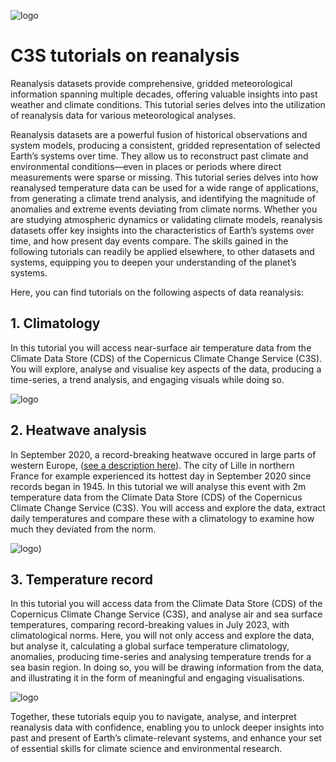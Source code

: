 ![logo](https://climate.copernicus.eu/sites/default/files/custom-uploads/branding/LogoLine_horizon_C3S.png)

# C3S tutorials on reanalysis

Reanalysis datasets provide comprehensive, gridded meteorological information spanning multiple decades, offering valuable insights into past weather and climate conditions. This tutorial series delves into the utilization of reanalysis data for various meteorological analyses.

Reanalysis datasets are a powerful fusion of historical observations and system models, producing a consistent, gridded representation of selected Earth’s systems over time. They allow us to reconstruct past climate and environmental conditions—even in places or periods where direct measurements were sparse or missing. This tutorial series delves into how reanalysed temperature data can be used for a wide range of applications, from generating a climate trend analysis, and identifying the magnitude of anomalies and extreme events deviating from climate norms. Whether you are studying atmospheric dynamics or validating climate models, reanalysis datasets offer key insights into the characteristics of Earth’s systems over time, and how present day events compare. The skills gained in the following tutorials can readily be applied elsewhere, to other datasets and systems, equipping you to deepen your understanding of the planet’s systems. 

Here, you can find tutorials on the following aspects of data reanalysis:


## 1. Climatology

In this tutorial you will access near-surface air temperature data from the Climate Data Store (CDS) of the Copernicus Climate Change Service (C3S). You will explore, analyse and visualise key aspects of the data, producing a time-series, a trend analysis, and engaging visuals while doing so.

![logo](./img/climatology_banner.png)


## 2. Heatwave analysis

In September 2020, a record-breaking heatwave occured in large parts of western Europe, ([see a description here](https://climate.copernicus.eu/september-brings-record-breaking-warm-temperatures-and-low-sea-ice)). The city of Lille in northern France for example experienced its hottest day in September 2020 since records began in 1945. In this tutorial we will analyse this event with 2m temperature data from the Climate Data Store (CDS) of the Copernicus Climate Change Service (C3S). You will access and explore the data, extract daily temperatures and compare these with a climatology to examine how much they deviated from the norm.

![logo](./img/Temp_records_banner.png))


## 3. Temperature record

In this tutorial you will access data from the Climate Data Store (CDS) of the Copernicus Climate Change Service (C3S), and analyse air and sea surface temperatures, comparing record-breaking values in July 2023, with climatological norms. Here, you will not only access and explore the data, but analyse it, calculating a global surface temperature climatology, anomalies, producing time-series and analysing temperature trends for a sea basin region. In doing so, you will be drawing information from the data, and illustrating it in the form of meaningful and engaging visualisations.

![logo](img/reanalysis-temp-record-000.png)


Together, these tutorials equip you to navigate, analyse, and interpret reanalysis data with confidence, enabling you to unlock deeper insights into past and present of Earth’s climate-relevant systems, and enhance your set of essential skills for climate science and environmental research.
   
